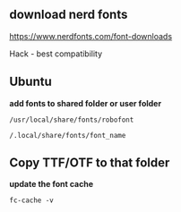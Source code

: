 ## download nerd fonts
https://www.nerdfonts.com/font-downloads

Hack - best compatibility

## Ubuntu
**add fonts to shared folder or user folder**
```
/usr/local/share/fonts/robofont

/.local/share/fonts/font_name
```
## Copy TTF/OTF to that folder
**update the font cache**
```
fc-cache -v
```
 
